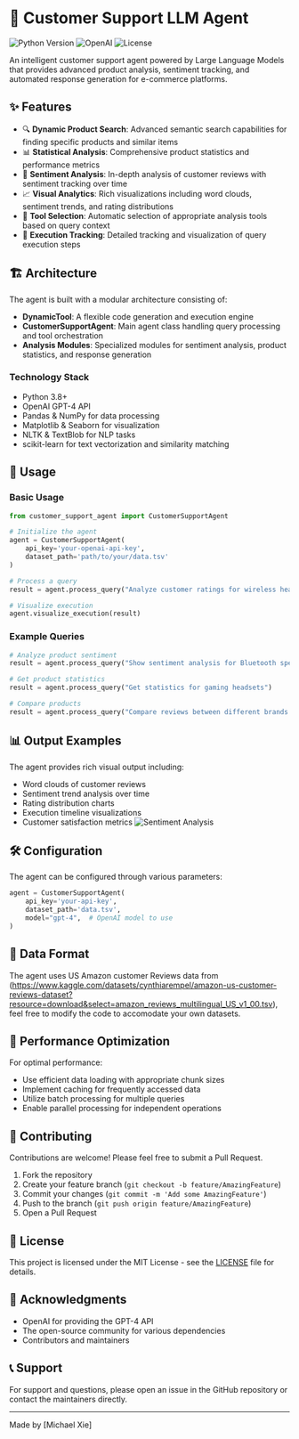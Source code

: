 # 🤖 Customer Support LLM Agent

![Python Version](https://img.shields.io/badge/python-3.8%2B-blue)
![OpenAI](https://img.shields.io/badge/OpenAI-API-orange)
![License](https://img.shields.io/badge/license-MIT-green)

An intelligent customer support agent powered by Large Language Models that provides advanced product analysis, sentiment tracking, and automated response generation for e-commerce platforms.

## ✨ Features

- 🔍 **Dynamic Product Search**: Advanced semantic search capabilities for finding specific products and similar items
- 📊 **Statistical Analysis**: Comprehensive product statistics and performance metrics
- 💭 **Sentiment Analysis**: In-depth analysis of customer reviews with sentiment tracking over time
- 📈 **Visual Analytics**: Rich visualizations including word clouds, sentiment trends, and rating distributions
- 🔄 **Tool Selection**: Automatic selection of appropriate analysis tools based on query context
- 📝 **Execution Tracking**: Detailed tracking and visualization of query execution steps

## 🏗️ Architecture

The agent is built with a modular architecture consisting of:

- **DynamicTool**: A flexible code generation and execution engine
- **CustomerSupportAgent**: Main agent class handling query processing and tool orchestration
- **Analysis Modules**: Specialized modules for sentiment analysis, product statistics, and response generation

### Technology Stack

- Python 3.8+
- OpenAI GPT-4 API
- Pandas & NumPy for data processing
- Matplotlib & Seaborn for visualization
- NLTK & TextBlob for NLP tasks
- scikit-learn for text vectorization and similarity matching

## 📖 Usage

### Basic Usage

```python
from customer_support_agent import CustomerSupportAgent

# Initialize the agent
agent = CustomerSupportAgent(
    api_key='your-openai-api-key',
    dataset_path='path/to/your/data.tsv'
)

# Process a query
result = agent.process_query("Analyze customer ratings for wireless headphones")

# Visualize execution
agent.visualize_execution(result)
```

### Example Queries

```python
# Analyze product sentiment
result = agent.process_query("Show sentiment analysis for Bluetooth speakers")

# Get product statistics
result = agent.process_query("Get statistics for gaming headsets")

# Compare products
result = agent.process_query("Compare reviews between different brands of wireless earbuds")
```

## 📊 Output Examples

The agent provides rich visual output including:

- Word clouds of customer reviews
- Sentiment trend analysis over time
- Rating distribution charts
- Execution timeline visualizations
- Customer satisfaction metrics
![Sentiment Analysis](imgs/outputs.png)



## 🛠️ Configuration

The agent can be configured through various parameters:

```python
agent = CustomerSupportAgent(
    api_key='your-api-key',
    dataset_path='data.tsv',
    model="gpt-4",  # OpenAI model to use
)
```

## 📝 Data Format

The agent uses US Amazon customer Reviews data from (https://www.kaggle.com/datasets/cynthiarempel/amazon-us-customer-reviews-dataset?resource=download&select=amazon_reviews_multilingual_US_v1_00.tsv), feel free to modify the code to accomodate your own datasets.

## 🔄 Performance Optimization

For optimal performance:
- Use efficient data loading with appropriate chunk sizes
- Implement caching for frequently accessed data
- Utilize batch processing for multiple queries
- Enable parallel processing for independent operations

## 🤝 Contributing

Contributions are welcome! Please feel free to submit a Pull Request.

1. Fork the repository
2. Create your feature branch (`git checkout -b feature/AmazingFeature`)
3. Commit your changes (`git commit -m 'Add some AmazingFeature'`)
4. Push to the branch (`git push origin feature/AmazingFeature`)
5. Open a Pull Request

## 📜 License

This project is licensed under the MIT License - see the [LICENSE](LICENSE) file for details.

## 🙏 Acknowledgments

- OpenAI for providing the GPT-4 API
- The open-source community for various dependencies
- Contributors and maintainers

## 📞 Support

For support and questions, please open an issue in the GitHub repository or contact the maintainers directly.

---
Made by [Michael Xie]
